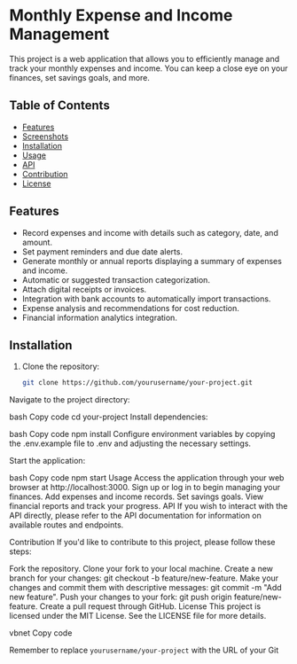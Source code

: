 # Monthly Expense and Income Management

This project is a web application that allows you to efficiently manage and track your monthly expenses and income. You can keep a close eye on your finances, set savings goals, and more.

## Table of Contents

- [Features](#features)
- [Screenshots](#screenshots)
- [Installation](#installation)
- [Usage](#usage)
- [API](#api)
- [Contribution](#contribution)
- [License](#license)

## Features

- Record expenses and income with details such as category, date, and amount.
- Set payment reminders and due date alerts.
- Generate monthly or annual reports displaying a summary of expenses and income.
- Automatic or suggested transaction categorization.
- Attach digital receipts or invoices.
- Integration with bank accounts to automatically import transactions.
- Expense analysis and recommendations for cost reduction.
- Financial information analytics integration.


## Installation

1. Clone the repository:

   ```bash
   git clone https://github.com/yourusername/your-project.git
Navigate to the project directory:

bash
Copy code
cd your-project
Install dependencies:

bash
Copy code
npm install
Configure environment variables by copying the .env.example file to .env and adjusting the necessary settings.

Start the application:

bash
Copy code
npm start
Usage
Access the application through your web browser at http://localhost:3000.
Sign up or log in to begin managing your finances.
Add expenses and income records.
Set savings goals.
View financial reports and track your progress.
API
If you wish to interact with the API directly, please refer to the API documentation for information on available routes and endpoints.

Contribution
If you'd like to contribute to this project, please follow these steps:

Fork the repository.
Clone your fork to your local machine.
Create a new branch for your changes: git checkout -b feature/new-feature.
Make your changes and commit them with descriptive messages: git commit -m "Add new feature".
Push your changes to your fork: git push origin feature/new-feature.
Create a pull request through GitHub.
License
This project is licensed under the MIT License. See the LICENSE file for more details.

vbnet
Copy code

Remember to replace `yourusername/your-project` with the URL of your Git
